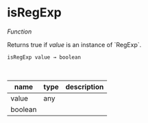 # isRegExp

_Function_

Returns true if _value_ is an instance of &#x60;RegExp&#x60;.

<pre><code>isRegExp value &rarr; boolean</code></pre>
<br>

| name | type | description |
|------|------|-------------|
|value|any||
|boolean|||


